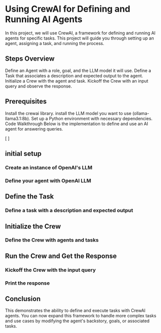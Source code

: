 # Using CrewAI for Defining and Running AI Agents

In this project, we will use CrewAI, a framework for defining and running AI agents for specific tasks. This project will guide you through setting up an agent, assigning a task, and running the process.

## Steps Overview
Define an Agent with a role, goal, and the LLM model it will use.
Define a Task that associates a description and expected output to the agent.
Initialize a Crew with the agent and task.
Kickoff the Crew with an input query and observe the response.

## Prerequisites
Install the crewai library.
install the LLM model you want to use (ollama-llama3.1:8b).
Set up a Python environment with necessary dependencies.
Code Walkthrough
Below is the implementation to define and use an AI agent for answering queries.


[ ]
## initial setup
### Create an instance of OpenAI's LLM
### Define your agent with OpenAI LLM

## Define the Task
### Define a task with a description and expected output

## Initialize the Crew
### Define the Crew with agents and tasks

## Run the Crew and Get the Response
### Kickoff the Crew with the input query
### Print the response

## Conclusion
This demonstrates the ability to define and execute tasks with CrewAI agents. You can now expand this framework to handle more complex tasks and use cases by modifying the agent's backstory, goals, or associated tasks.